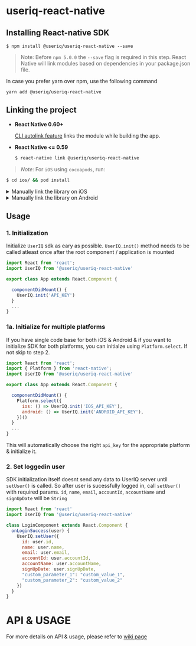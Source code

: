 # useriq-react-native

## Installing React-native SDK

`$ npm install @useriq/useriq-react-native --save`

> Note: Before `npm 5.0.0` the `--save` flag is required in this step. React Native will link modules based on dependencies in your package.json file.

In case you prefer yarn over npm, use the following command

`yarn add @useriq/useriq-react-native`

## Linking the project

- **React Native 0.60+**


  [CLI autolink feature](https://github.com/react-native-community/cli/blob/master/docs/autolinking.md) links the module while building the app. 


- **React Native <= 0.59**


  ```bash
  $ react-native link @useriq/useriq-react-native
  ```

> *Note*:  For `iOS` using `cocoapods`, run:

```bash
$ cd ios/ && pod install
```

<details>
<summary>Manually link the library on iOS</summary>

1. Install UserIQ framework via Cocoapods in the iOS folder of your app project
  
  ```ruby
  pod 'UserIQ'
  ```
  
2. Follow the [instructions in the React Native documentation](https://facebook.github.io/react-native/docs/linking-libraries-ios#manual-linking) to manually link the framework

</details>

<details>
<summary>Manually link the library on Android</summary>

1. Open up `android/app/src/main/java/[...]/MainApplication.java`

- Add `import com.useriq.rn.UserIQReactNativePackage;` to the imports at the top of the file
- Add `new UserIQReactNativePackage()` to the list returned by the `getPackages()` method

2. Append the following lines to `android/settings.gradle`:
   ```
   include ':@useriq_useriq-react-native'
   project(':@useriq_useriq-react-native').projectDir = new File(rootProject.projectDir, '../node_modules/@useriq/useriq-react-native/android')
   ```
3. Insert the following lines inside the dependencies block in `android/app/build.gradle`:
   ```
    implementation project(':@useriq_useriq-react-native')
   ```

</details>

## Usage

### 1. Initialization

Initialize `UserIQ` sdk as eary as possible. `UserIQ.init()` method needs to be called atleast once after the root component / application is mounted

```javascript
import React from 'react';
import UserIQ from '@useriq/useriq-react-native'

export class App extends React.Component {

  componentDidMount() {
    UserIQ.init('API_KEY')
  }
  ...
}
```

### 1a. Initialize for multiple platforms

If you have single code base for both iOS & Android & if you want to initialize SDK for both platforms, you can initialze using `Platform.select`. If not skip to step 2.

```javascript
import React from 'react';
import { Platform } from 'react-native';
import UserIQ from '@useriq/useriq-react-native'

export class App extends React.Component {

  componentDidMount() {
    Platform.select({
      ios: () => UserIQ.init('IOS_API_KEY'),
      android: () => UserIQ.init('ANDROID_API_KEY'),
    })()
  }
  ...
}
```

This will automatically choose the right `api_key` for the appropriate platform & initialize it.

### 2. Set loggedin user

SDK initialization itself doesnt send any data to UserIQ server until `setUser()` is called. So after user is sucessfully logged in, call `setUser()` with required params. `id`, `name`, `email`, `accountId`, `accountName` and `signUpDate` will be `String`

```javascript
import React from 'react'
import UserIQ from '@useriq/useriq-react-native'

class LoginComponent extends React.Component {
  onLoginSuccess(user) {
    UserIQ.setUser({
      id: user.id,
      name: user.name,
      email: user.email,
      accountId: user.accountId,
      accountName: user.accountName,
      signUpDate: user.signUpDate,
      "custom_parameter_1": "custom_value_1",
      "custom_parameter_2": "custom_value_2"
    })
  }
}
```

# API & USAGE

For more details on API & usage, please refer to [wiki page](https://github.com/useriq-com/useriq-react-native/wiki)
